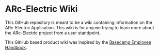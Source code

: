# ARc-Electric Wiki
 
 This GitHub repository is meant to be a wiki containing information on the ARc-Electric Application. This wiki is for anyone trying to learn more about the ARc-Electric project from a user standpoint.



This GitHub based product wiki was inspired by the [Basecamp Employee Handbook](https://github.com/basecamp/handbook/blob/master/README.md). 
